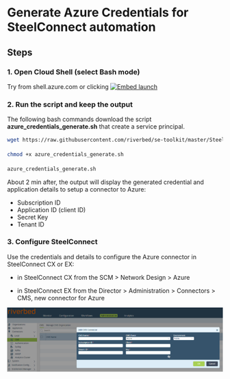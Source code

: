 # Generate Azure Credentials for SteelConnect automation

## Steps

### 1. Open Cloud Shell (select Bash mode)

Try from shell.azure.com or clicking 
[![Embed launch](https://shell.azure.com/images/launchcloudshell.png "Launch Azure Cloud Shell")](https://shell.azure.com)

### 2. Run the script and keep the output

The following bash commands download the script **azure_credentials_generate.sh** that create a service principal.

```bash
wget https://raw.githubusercontent.com/riverbed/se-toolkit/master/SteelConnect/Azure-Generate-Credentials/azure_credentials_generate.sh

chmod +x azure_credentials_generate.sh

azure_credentials_generate.sh
```

About 2 min after, the output will display the generated credential and application details to setup a connector to Azure:

- Subscription ID
- Application ID (client ID)
- Secret Key
- Tenant ID

### 3. Configure SteelConnect

Use the credentials and details to configure the Azure connector in SteelConnect CX or EX:

- in SteelConnect CX from the SCM > Network Design > Azure

- in SteelConnect EX from the Director > Administration > Connectors > CMS, new connector for Azure

![steelconnect-ex-azure-cms-connector](images/steelconnect-ex-azure-cms-connector.png)
